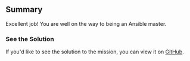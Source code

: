 ## Summary
Excellent job! You are well on the way to being an Ansible master.  

### See the Solution

If you'd like to see the solution to the mission, you can view it on [GitHub](https://github.com/securenetwrk/ansible-workshop/blob/master/iosxe/ansible-04-mission/04-mission-sol.yaml).
